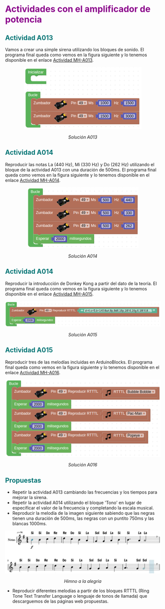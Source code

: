 # <FONT COLOR=#8B008B>Actividades con el amplificador de potencia</font>

## <FONT COLOR=#007575>**Actividad A013**</font>
Vamos a crear una simple sirena utilizando los bloques de sonido. El programa final queda como vemos en la figura siguiente y lo tenemos disponible en el enlace [Actividad MH-A013](../programas/MH-A013.abp).

<center>

![Solución A013](../img/actividades/A013.png)

*Solución A013*

</center>

## <FONT COLOR=#007575>**Actividad A014**</font>
Reproducir las notas La (440 Hz), Mi (330 Hz) y Do (262 Hz) utilizando el bloque de la actividad A013 con una duración de 500ms. El programa final queda como vemos en la figura siguiente y lo tenemos disponible en el enlace [Actividad MH-A014](../programas/MH-A014.abp).

<center>

![Solución A014](../img/actividades/A014.png)

*Solución A014*

</center>

## <FONT COLOR=#007575>**Actividad A014**</font>
Reproducir la introducción de Donkey Kong a partir del dato de la teoría. El programa final queda como vemos en la figura siguiente y lo tenemos disponible en el enlace [Actividad MH-A015](../programas/MH-A015.abp).

<center>

![Solución A015](../img/actividades/A015.png)

*Solución A015*

</center>

## <FONT COLOR=#007575>**Actividad A015**</font>
Reproducir tres de las melodías incluidas en ArduinoBlocks. El programa final queda como vemos en la figura siguiente y lo tenemos disponible en el enlace [Actividad MH-A016](../programas/MH-A016.abp).

<center>

![Solución A016](../img/actividades/A016.png)

*Solución A016*

</center>

## <FONT COLOR=#007575>Propuestas</font>

* Repetir la actividad A013 cambiando las frecuencias y los tiempos para mejorar la sirena.
* Repetir la actividad A014 utilizando el bloque 'Tono' en lugar de especificar el valor de la frecuencia y completando la escala musical.
* Reproducir la melodía de la imagen siguiente sabiendo que las negras tienen una duración de 500ms, las negras con un puntito 750ms y las blancas 1000ms.

<center>

![Himno a la alegria](../img/actividades/partitura.png)

*Himno a la alegria*

</center>

* Reproducir diferentes melodías a partir de los bloques RTTTL (Ring Tone Text Transfer Language o lenguaje de tonos de llamada) que descarguemos de las páginas web propuestas.
